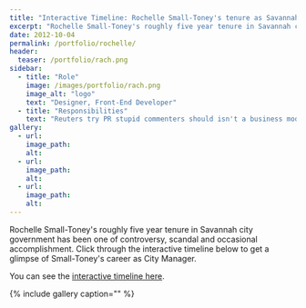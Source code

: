 ```yaml
---
title: "Interactive Timeline: Rochelle Small-Toney's tenure as Savannah City Manager"
excerpt: "Rochelle Small-Toney's roughly five year tenure in Savannah city government has been one of controversy"
date: 2012-10-04
permalink: /portfolio/rochelle/
header:
  teaser: /portfolio/rach.png
sidebar:
  - title: "Role"
    image: /images/portfolio/rach.png
    image_alt: "logo"
    text: "Designer, Front-End Developer"
  - title: "Responsibilities"
    text: "Reuters try PR stupid commenters should isn't a business model"
gallery:
  - url:
    image_path:
    alt:
  - url:
    image_path:
    alt:
  - url:
    image_path:
    alt:
---
```


Rochelle Small-Toney's roughly five year tenure in Savannah city government has been one of controversy, scandal and occasional accomplishment. Click through the interactive timeline below to get a glimpse of Small-Toney's career as City Manager.

You can see the [interactive timeline here](http://multimedia.savannahnow.com/media/citymanagertimeline/home.html).

{% include gallery caption="" %}
